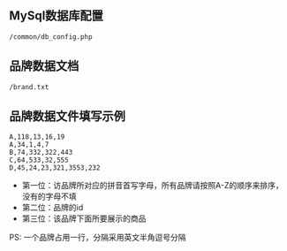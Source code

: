## MySql数据库配置

```
/common/db_config.php
```

## 品牌数据文档

```
/brand.txt
```

## 品牌数据文件填写示例

```
A,118,13,16,19
A,34,1,4,7
B,74,332,322,443
C,64,533,32,555
D,45,24,23,321,3553,232
```

* 第一位：访品牌所对应的拼音首写字母，所有品牌请按照A-Z的顺序来排序，没有的字母不填
* 第二位：品牌的id
* 第三位：该品牌下面所要展示的商品

PS: 一个品牌占用一行，分隔采用英文半角逗号分隔